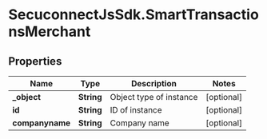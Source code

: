 # SecuconnectJsSdk.SmartTransactionsMerchant

## Properties
Name | Type | Description | Notes
------------ | ------------- | ------------- | -------------
**_object** | **String** | Object type of instance | [optional] 
**id** | **String** | ID of instance | [optional] 
**companyname** | **String** | Company name | [optional] 


